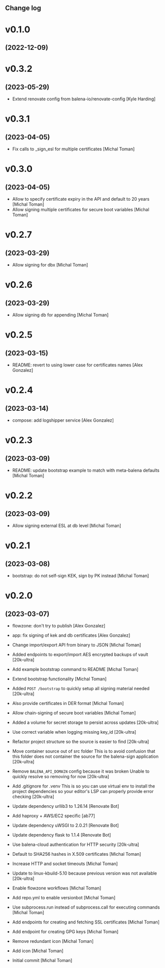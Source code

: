 Change log
-----------

# v0.1.0
## (2022-12-09)

# v0.3.2
## (2023-05-29)

* Extend renovate config from balena-io/renovate-config [Kyle Harding]

# v0.3.1
## (2023-04-05)

* Fix calls to _sign_esl for multiple certificates [Michal Toman]

# v0.3.0
## (2023-04-05)

* Allow to specify certificate expiry in the API and default to 20 years [Michal Toman]
* Allow signing multiple certificates for secure boot variables [Michal Toman]

# v0.2.7
## (2023-03-29)

* Allow signing for dbx [Michal Toman]

# v0.2.6
## (2023-03-29)

* Allow signing db for appending [Michal Toman]

# v0.2.5
## (2023-03-15)

* README: revert to using lower case for certificates names [Alex Gonzalez]

# v0.2.4
## (2023-03-14)

* compose: add logshipper service [Alex Gonzalez]

# v0.2.3
## (2023-03-09)

* README: update bootstrap example to match with meta-balena defaults [Michal Toman]

# v0.2.2
## (2023-03-09)

* Allow signing external ESL at db level [Michal Toman]

# v0.2.1
## (2023-03-08)

* bootstrap: do not self-sign KEK, sign by PK instead [Michal Toman]

# v0.2.0
## (2023-03-07)

* flowzone: don't try to publish [Alex Gonzalez]
* app: fix signing of kek and db certificates [Alex Gonzalez]
* Change import/export API from binary to JSON [Michal Toman]
* Added endpoints to export/import AES encrypted backups of vault [20k-ultra]
* Add example bootstrap command to README [Michal Toman]
* Extend bootstrap functionality [Michal Toman]
* Added `POST /bootstrap` to quickly setup all signing material needed [20k-ultra]
* Also provide certificates in DER format [Michal Toman]
* Allow chain-signing of secure boot variables [Michal Toman]
* Added a volume for secret storage to persist across updates [20k-ultra]
* Use correct variable when logging missing key_id [20k-ultra]
* Refactor project structure so the source is easier to find [20k-ultra]
* Move container source out of src folder This is to avoid confusion that this folder does not container the source for the balena-sign application [20k-ultra]
* Remove `BALENA_API_DOMAIN` config because it was broken Unable to quickly resolve so removing for now [20k-ultra]
* Add .gitignore for .venv This is so you can use virtual env to install the project dependencies so your editor's LSP can properly provide error checking [20k-ultra]
* Update dependency urllib3 to 1.26.14 [Renovate Bot]
* Add haproxy + AWS/EC2 specific [ab77]
* Update dependency uWSGI to 2.0.21 [Renovate Bot]
* Update dependency flask to 1.1.4 [Renovate Bot]
* Use balena-cloud authentication for HTTP security [20k-ultra]
* Default to SHA256 hashes in X.509 certificates [Michal Toman]
* Increase HTTP and socket timeouts [Michal Toman]
* Update to linux-kbuild-5.10 because previous version was not available [20k-ultra]

* Enable flowzone workflows [Michal Toman]
* Add repo.yml to enable versionbot [Michal Toman]
* Use subprocess.run instead of subprocess.call for executing commands [Michal Toman]
* Add endpoints for creating and fetching SSL certificates [Michal Toman]
* Add endpoint for creating GPG keys [Michal Toman]
* Remove redundant icon [Michal Toman]
* Add icon [Michal Toman]
* Initial commit [Michal Toman]
